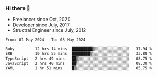 ### Hi there 👋

- Freelancer since Oct, 2020
- Developer since July, 2017
- Structral Engineer since July, 2012

<!--START_SECTION:waka-->

```txt
From: 01 May 2024 - To: 08 May 2024

Ruby         12 hrs 14 mins  █████████▒░░░░░░░░░░░░░░░   37.94 %
ERB          10 hrs 55 mins  ████████▒░░░░░░░░░░░░░░░░   33.88 %
TypeScript   2 hrs 49 mins   ██▒░░░░░░░░░░░░░░░░░░░░░░   08.75 %
JavaScript   2 hrs 40 mins   ██░░░░░░░░░░░░░░░░░░░░░░░   08.30 %
YAML         1 hr 51 mins    █▒░░░░░░░░░░░░░░░░░░░░░░░   05.75 %
```

<!--END_SECTION:waka-->
